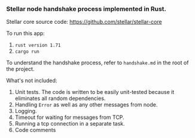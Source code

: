 
### Stellar node handshake process implemented in Rust.


Stellar core source code:
https://github.com/stellar/stellar-core

To run this app:
1. `rust version 1.71`
2. `cargo run`

To understand the handshake process, refer to `handshake.md` in the root of the project.

What's not included:
1. Unit tests. The code is written to be easily unit-tested because it eliminates all random dependencies.
2. Handling `Error` as well as any other messages from node.
3. Logging.
4. Timeout for waiting for messages from TCP. 
5. Running a tcp connection in a separate task.
6. Code comments